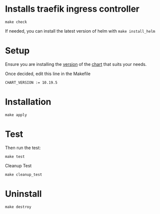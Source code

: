 # Installs traefik ingress controller

```shell
make check
```

If needed, you can install the latest version of helm with `make install_helm`

# Setup

Ensure you are installing the [version](https://github.com/traefik/traefik-helm-chart/tags) of the [chart](https://github.com/traefik/traefik-helm-chart) that suits your needs.

Once decided, edit this line in the Makefile

```
CHART_VERSION := 10.19.5
```

# Installation

```shell
make apply
```

# Test

Then run the test:

```shell
make test
```

Cleanup Test

```shell
make cleanup_test
```

# Uninstall

```shell
make destroy
```
